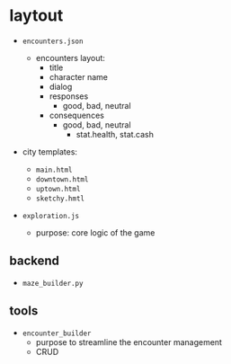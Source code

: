 # laytout

- `encounters.json`
	- encounters layout:
		- title
		- character name
		- dialog
		- responses
			- good, bad, neutral
		- consequences
			- good, bad, neutral
				- stat.health, stat.cash

- city templates:
	- `main.html`
	- `downtown.html`
	- `uptown.html`
	- `sketchy.hmtl`

- `exploration.js`
	- purpose: core logic of the game

## backend

- `maze_builder.py`

## tools

- `encounter_builder`
	- purpose to streamline the encounter management
	- CRUD
